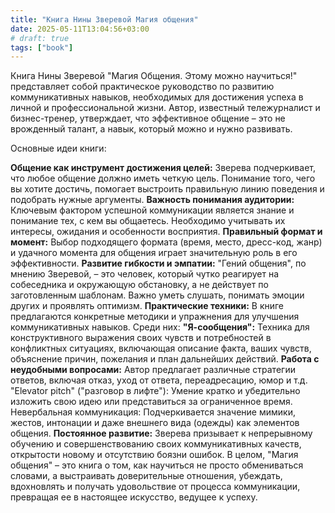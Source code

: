 ```yaml
---
title: "Книга Нины Зверевой Магия общения"
date: 2025-05-11T13:04:56+03:00
# draft: true
tags: ["book"]
---
```


Книга Нины Зверевой "Магия Общения. Этому можно научиться!" представляет собой практическое руководство по развитию коммуникативных навыков, необходимых для достижения успеха в личной и профессиональной жизни. Автор, известный тележурналист и бизнес-тренер, утверждает, что эффективное общение – это не врожденный талант, а навык, который можно и нужно развивать.

Основные идеи книги:

**Общение как инструмент достижения целей:** Зверева подчеркивает, что любое общение должно иметь четкую цель. Понимание того, чего вы хотите достичь, помогает выстроить правильную линию поведения и подобрать нужные аргументы.
**Важность понимания аудитории:** Ключевым фактором успешной коммуникации является знание и понимание тех, с кем вы общаетесь. Необходимо учитывать их интересы, ожидания и особенности восприятия.
**Правильный формат и момент:** Выбор подходящего формата (время, место, дресс-код, жанр) и удачного момента для общения играет значительную роль в его эффективности.
**Развитие гибкости и эмпатии:** "Гений общения", по мнению Зверевой, – это человек, который чутко реагирует на собеседника и окружающую обстановку, а не действует по заготовленным шаблонам. Важно уметь слушать, понимать эмоции других и проявлять оптимизм.
**Практические техники:** В книге предлагаются конкретные методики и упражнения для улучшения коммуникативных навыков. Среди них:
**"Я-сообщения":** Техника для конструктивного выражения своих чувств и потребностей в конфликтных ситуациях, включающая описание факта, ваших чувств, объяснение причин, пожелания и план дальнейших действий.
**Работа с неудобными вопросами:** Автор предлагает различные стратегии ответов, включая отказ, уход от ответа, переадресацию, юмор и т.д.
"Elevator pitch" ("разговор в лифте"): Умение кратко и убедительно изложить свою идею или представиться за ограниченное время.
Невербальная коммуникация: Подчеркивается значение мимики, жестов, интонации и даже внешнего вида (одежды) как элементов общения.
**Постоянное развитие:** Зверева призывает к непрерывному обучению и совершенствованию своих коммуникативных качеств, открытости новому и отсутствию боязни ошибок.
В целом, "Магия общения" – это книга о том, как научиться не просто обмениваться словами, а выстраивать доверительные отношения, убеждать, вдохновлять и получать удовольствие от процесса коммуникации, превращая ее в настоящее искусство, ведущее к успеху.
